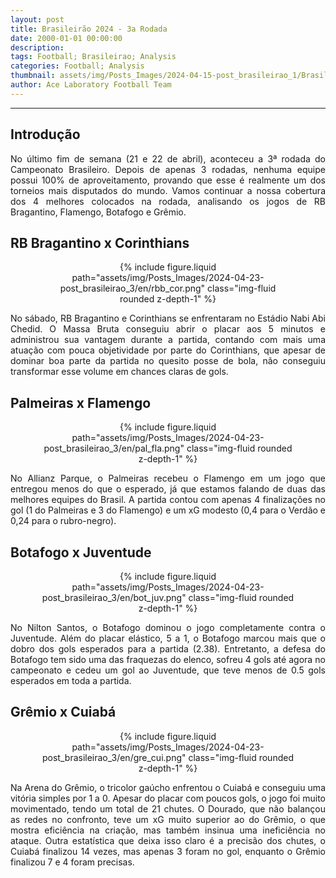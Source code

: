 ```yaml
---
layout: post
title: Brasileirão 2024 - 3a Rodada
date: 2000-01-01 00:00:00
description:
tags: Football; Brasileirao; Analysis
categories: Football; Analysis
thumbnail: assets/img/Posts_Images/2024-04-15-post_brasileirao_1/Brasileirao_Assai_2022.png
author: Ace Laboratory Football Team
---
```


---
<h2>Introdução</h2>

<div style="text-align: justify">
<p align="justify">
No último fim de semana (21 e 22 de abril), aconteceu a 3ª rodada do Campeonato Brasileiro. Depois de apenas 3 rodadas, nenhuma equipe possui 100% de aproveitamento, provando que esse é realmente um dos torneios mais disputados do mundo. Vamos continuar a nossa cobertura dos 4 melhores colocados na rodada, analisando os jogos de RB Bragantino, Flamengo, Botafogo e Grêmio.

</p>
</div>

<h2>RB Bragantino x Corinthians</h2>

<div style="text-align: justify">

<div style="width: 80%; margin: 0 auto; text-align: center;">
{% include figure.liquid path="assets/img/Posts_Images/2024-04-23-post_brasileirao_3/en/rbb_cor.png" class="img-fluid rounded z-depth-1" %}
</div>

<p align="justify">

No sábado, RB Bragantino e Corinthians se enfrentaram no Estádio Nabi Abi Chedid. O Massa Bruta conseguiu abrir o placar aos 5 minutos e administrou sua vantagem durante a partida, contando com mais uma atuação com pouca objetividade por parte do Corinthians, que apesar de dominar boa parte da partida no quesito posse de bola, não conseguiu transformar esse volume em chances claras de gols.



</p>

</div>


<h2>Palmeiras x Flamengo</h2>

<div style="text-align: justify">

<div style="width: 80%; margin: 0 auto; text-align: center;">
{% include figure.liquid path="assets/img/Posts_Images/2024-04-23-post_brasileirao_3/en/pal_fla.png" class="img-fluid rounded z-depth-1" %}
</div>

<p align="justify">
No Allianz Parque, o Palmeiras recebeu o Flamengo em um jogo que entregou menos do que o esperado, já que estamos falando de duas das melhores equipes do Brasil. A partida contou com apenas 4 finalizações no gol (1 do Palmeiras e 3 do Flamengo) e um xG modesto (0,4 para o Verdão e 0,24 para o rubro-negro).

</p>

</div>

<h2>Botafogo x Juventude
</h2>

<div style="text-align: justify">

<div style="width: 80%; margin: 0 auto; text-align: center;">
{% include figure.liquid path="assets/img/Posts_Images/2024-04-23-post_brasileirao_3/en/bot_juv.png" class="img-fluid rounded z-depth-1" %}
</div>

<p align="justify">
No Nilton Santos, o Botafogo dominou o jogo completamente contra o Juventude. Além do placar elástico, 5 a 1, o Botafogo marcou mais que o dobro dos gols esperados para a partida (2.38). Entretanto, a defesa do Botafogo tem sido uma das fraquezas do elenco, sofreu 4 gols até agora no campeonato e cedeu um gol ao Juventude, que teve menos de 0.5 gols esperados em toda a partida.



</p>

</div>

<h2>Grêmio x Cuiabá</h2>

<div style="text-align: justify">

<div style="width: 80%; margin: 0 auto; text-align: center;">
{% include figure.liquid path="assets/img/Posts_Images/2024-04-23-post_brasileirao_3/en/gre_cui.png" class="img-fluid rounded z-depth-1" %}
</div>

<p align="justify">

Na Arena do Grêmio, o tricolor gaúcho enfrentou o Cuiabá e conseguiu uma vitória simples por 1 a 0. Apesar do placar com poucos gols, o jogo foi muito movimentado, tendo um total de 21 chutes. O Dourado, que não balançou as redes no confronto, teve um xG muito superior ao do Grêmio, o que mostra eficiência na criação, mas também insinua uma ineficiência no ataque. Outra estatística que deixa isso claro é a precisão dos chutes, o Cuiabá finalizou 14 vezes, mas apenas 3 foram no gol, enquanto o Grêmio finalizou 7 e 4 foram precisas.


</p>

</div>
